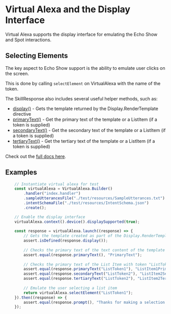 # Virtual Alexa and the Display Interface
Virtual Alexa supports the display interface for emulating the Echo Show and Spot interactions.

## Selecting Elements
The key aspect to Echo Show support is the ability to emulate user clicks on the screen.

This is done by calling `selectElement` on VirtualAlexa with the name of the token.

The SkillResponse also includes several useful helper methods, such as:
- [display()](https://bespoken.github.io/virtual-alexa/api/classes/skillresponse.html#display) - Gets the template returned by the Display.RenderTemplate directive
- [primaryText()](https://bespoken.github.io/virtual-alexa/api/classes/skillresponse.html#primaryText) - Get the primary text of the template or a ListItem (if a token is supplied)
- [secondaryText()](https://bespoken.github.io/virtual-alexa/api/classes/skillresponse.html#secondaryText) - Get the secondary text of the template or a ListItem (if a token is supplied)
- [tertiaryText()](https://bespoken.github.io/virtual-alexa/api/classes/skillresponse.html#tertiaryText) - Get the tertiary text of the template or a ListItem (if a token is supplied)
 
Check out the [full docs here](https://bespoken.github.io/virtual-alexa/api/classes/skillresponse.html).

## Examples
```javascript
    // Instantiate virtual alexa for test
    const virtualAlexa = VirtualAlexa.Builder()
        .handler("index.handler")
        .sampleUtterancesFile("./test/resources/SampleUtterances.txt")
        .intentSchemaFile("./test/resources/IntentSchema.json")
        .create();

    // Enable the display interface
    virtualAlexa.context().device().displaySupported(true);
    
    const response = virtualAlexa.launch((response) => {
        // Gets the template created as part of the Display.RenderTemplate directive
        assert.isDefined(response.display());
        
        // Checks the primary text of the text content of the template
        assert.equal(response.primaryText(), "PrimaryText");
        
        // Checks the primary text of the List Item with token "ListToken1"
        assert.equal(response.primaryText("ListToken1"), "ListItem1PrimaryText");
        assert.equal(response.secondaryText("ListToken2"), "ListItem2SecondaryText");
        assert.equal(response.tertiaryText("ListToken2"), "ListItem2TertiaryText");
    
        // Emulate the user selecting a list item
        return virtualAlexa.selectElement("ListToken1");
    }).then((response) => {
        assert.equal(response.prompt(), "Thanks for making a selection!");
    });
```